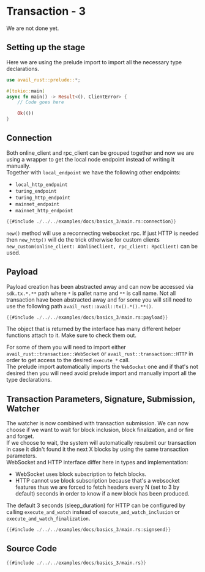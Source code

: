 # Transaction - 3
We are not done yet.

## Setting up the stage
Here we are using the prelude import to import all the necessary type declarations.

```rs
use avail_rust::prelude::*;

#[tokio::main]
async fn main() -> Result<(), ClientError> {
    // Code goes here

    Ok(())
}
```

## Connection
Both online_client and rpc_client can be grouped together and now we are using a wrapper to get the local node endpoint instead of writing it manually.   
Together with `local_endpoint` we have the following other endpoints:
- `local_http_endpoint`
- `turing_endpoint`
- `turing_http_endpoint`
- `mainnet_endpoint`
- `mainnet_http_endpoint`

```rs
{{#include ./../../examples/docs/basics_3/main.rs:connection}}
```

`new()` method will use a reconnecting websocket rpc. If just HTTP is needed then `new_http()` will do the trick otherwise for custom clients `new_custom(online_client: AOnlineClient, rpc_client: RpcClient)` can be used.

## Payload
Payload creation has been abstracted away and can now be accessed via `sdk.tx.*.**` path where `*` is pallet name and `**` is call name. Not all transaction have been abstracted away and for some you will still need to use the following path `avail_rust::avail::tx().*().**()`. 

```rs
{{#include ./../../examples/docs/basics_3/main.rs:payload}}
```

The object that is returned by the interface has many different helper functions attach to it. Make sure to check them out. 

For some of them you will need to import either `avail_rust::transaction::WebSocket` or `avail_rust::transaction::HTTP` in order to get access to the desired `execute_*` call.   
The prelude import automatically imports the `WebSocket` one and if that's not desired then you will need avoid prelude import and manually import all the type declarations.

## Transaction Parameters, Signature, Submission, Watcher
The watcher is now combined with transaction submission. We can now choose if we want to wait for block inclusion, block finalization, and or fire and forget.   
If we choose to wait, the system will automatically resubmit our transaction in case it didn't found it the next X blocks by using the same transaction parameters.   
WebSocket and HTTP interface differ here in types and implementation:
- WebSocket uses block subscription to fetch blocks.
- HTTP cannot use block subscription because that's a websocket features thus we are forced to fetch headers every N (set to 3 by default) seconds in order to know if a new block has been produced.

The default 3 seconds (sleep_duration) for HTTP can be configured by calling `execute_and_watch` instead of `execute_and_watch_inclusion` or `execute_and_watch_finalization`.   

```rs
{{#include ./../../examples/docs/basics_3/main.rs:signsend}}
```


## Source Code 
```rs
{{#include ./../../examples/docs/basics_3/main.rs}}
```